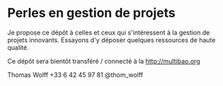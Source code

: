 # Perles en gestion de projets

Je propose ce dépôt à celles et ceux qui s'intéressent à la gestion de projets innovants. Essayons d'y déposer quelques ressources de haute qualité. 

Ce dépôt sera bientôt transféré / connecté à la http://multibao.org 

Thomas Wolff
+33 6 42 45 97 81
@thom_wolff
